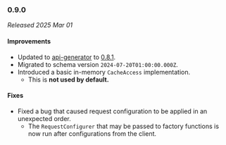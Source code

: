 ### 0.9.0

_Released 2025 Mar 01_

#### Improvements

- Updated to [api-generator](https://github.com/GW2ToolBelt/api-generator) to [0.8.1](https://github.com/GW2ToolBelt/api-generator/releases/tag/v0.8.1).
- Migrated to schema version `2024-07-20T01:00:00.000Z`.
- Introduced a basic in-memory `CacheAccess` implementation.
  - This is **not used by default.**

#### Fixes

- Fixed a bug that caused request configuration to be applied in an unexpected
  order.
  - The `RequestConfigurer` that may be passed to factory functions is now run
    after configurations from the client.